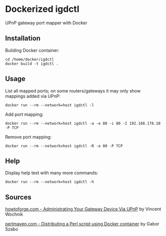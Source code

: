 # Dockerized igdctl

UPnP gateway port mapper with Docker

## Installation

Building Docker container:

    cd /home/docker/igdctl
    docker build -t igdctl .

## Usage

List all mapped ports; on some routers/gateways it may only show mappings added via UPnP:

    docker run --rm --network=host igdctl -l


Add port mapping:

    docker run --rm --network=host igdctl -a -e 80 -i 80 -I 192.168.178.10 -P TCP


Remove port mapping:

    docker run --rm --network=host igdctl -R -e 80 -P TCP

## Help

Display help text with many more commands:

    docker run --rm --network=host igdctl -h


## Sources

[howtoforge.com - Administrating Your Gateway Device Via UPnP](https://www.howtoforge.com/administrating-your-gateway-device-via-upnp) by Vincent Wochnik

[perlmaven.com - Distributing a Perl script using Docker container](https://perlmaven.com/distributing-perl-script-using-docker) by Gabor Szabo
